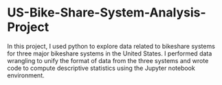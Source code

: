 # US-Bike-Share-System-Analysis-Project

In this project, I used python to explore data related to bikeshare systems for three major
bikeshare systems in the United States. I performed data wrangling to unify the format of data from
the three systems and wrote code to compute descriptive statistics using the Jupyter notebook
environment.
